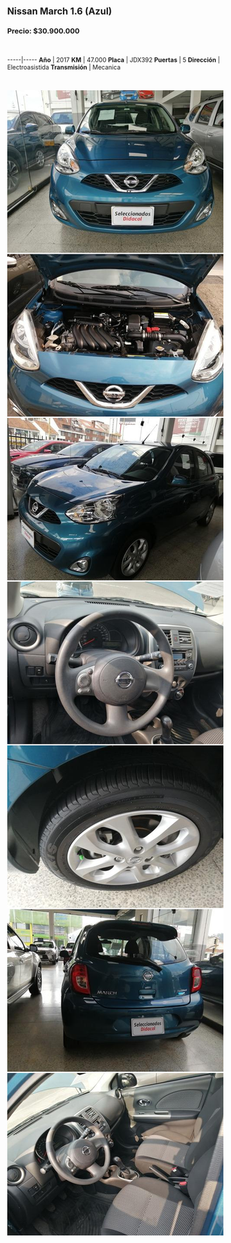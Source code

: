 ## Nissan March 1.6 (Azul)

### Precio: $30.900.000

<p>&nbsp;</p>

-----|-----
**Año** | 2017
**KM** | 47.000
**Placa** | JDX392
**Puertas** | 5
**Dirección** | Electroasistida
**Transmisión** | Mecanica



<p>&nbsp;</p>

<img src="images/Nissan March 1.6 - 0.021.jpg?raw=true"/>
<img src="images/Nissan March 1.6 - 0.0806.jpg?raw=true"/>
<img src="images/Nissan March 1.6 - 0.1973.jpg?raw=true"/>
<img src="images/Nissan March 1.6 - 0.4821.jpg?raw=true"/>
<img src="images/Nissan March 1.6 - 0.5472.jpg?raw=true"/>
<img src="images/Nissan March 1.6 - 0.5527.jpg?raw=true"/>
<img src="images/Nissan March 1.6 - 0.9278.jpg?raw=true"/>




